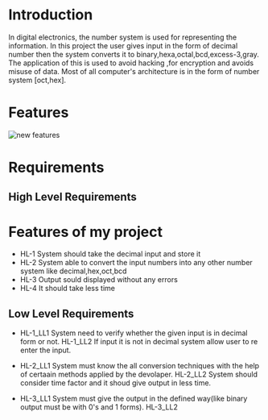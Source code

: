 # Introduction 

In digital electronics, the number system is used for representing the information. In this project the user gives input in the form of decimal number then the system converts it to binary,hexa,octal,bcd,excess-3,gray. The application of this is used to avoid hacking ,for encryption and avoids misuse of data. Most of all computer's architecture is in the form of number system [oct,hex].

# Features

![new features](https://user-images.githubusercontent.com/46949062/152683888-2d83bd98-2ad2-4d2f-b51c-a00879660c49.jpg)






# Requirements


## High Level Requirements
  # Features of my project
  * HL-1 System should take the decimal input and store it
  * HL-2 System able to convert the input numbers into any other number system like decimal,hex,oct,bcd
  * HL-3 Output sould displayed without any errors
  * HL-4 It should take less time



## Low Level Requirements
* HL-1_LL1  System need to verify whether the given input is in decimal form or not.
  HL-1_LL2  If input it is not in decimal system allow user to re enter the input.
       
* HL-2_LL1 System must know the all conversion techniques with the help of certaain methods applied by the devolaper.                                                               HL-2_LL2 System should consider time factor and it shoud give output in less time.

* HL-3_LL1 System must give the output in the defined way(like binary output must be with 0's and 1 forms).
  HL-3_LL2


